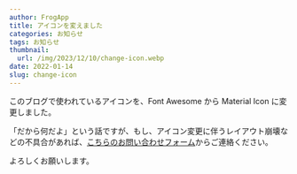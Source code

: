 ```yaml
---
author: FrogApp
title: アイコンを変えました
categories: お知らせ
tags: お知らせ
thumbnail:
  url: /img/2023/12/10/change-icon.webp
date: 2022-01-14
slug: change-icon
---
```


このブログで使われているアイコンを、Font Awesome から Material Icon に変更しました。

「だから何だよ」という話ですが、もし、アイコン変更に伴うレイアウト崩壊などの不具合があれば、[こちらのお問い合わせフォーム](/contact)からご連絡ください。

よろしくお願いします。
